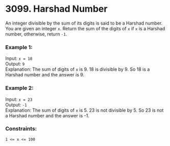 # 3099. Harshad Number

An integer divisible by the sum of its digits is said to be a Harshad number. You are given an integer ```x```. Return the sum of the digits of ```x``` if ```x``` is a Harshad number, otherwise, return ```-1```.  
   
    
   
### **Example 1:**   
Input: ```x = 18```   
Output: ```9```   
Explanation: The sum of digits of ```x``` is 9. 18 is divisible by 9. So 18 is a Harshad number and the answer is 9.   
   
### **Example 2:**   
Input: ```x = 23```   
Output: ```-1```   
Explanation: The sum of digits of ```x``` is 5. 23 is not divisible by 5. So 23 is not a Harshad number and the answer is -1.   
   
    
   
### **Constraints:**   
   
```1 <= x <= 100```   